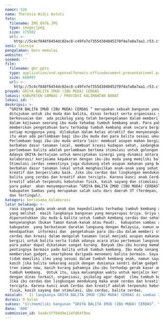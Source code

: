 ```yaml
---
nomor: 526
nama: Theresia Widji Astuti
foto:
  filename: IMG_0976.JPG
  type: image/jpeg
  size: 175502
  url: >-
    http://5c4cf848f6454dc02ec8-c49fe7e7355d384845270f4a7a0a7aa1.r53.cf2.rackcdn.com/245b3c65-7e2a-4929-b0a9-6c7ab75e18a8/IMG_0976.JPG
seni: lainnya
pengalaman: baru memulai
website: ''
sosmed: ''
file:
  filename: gbr.pptx
  type: application/vnd.openxmlformats-officedocument.presentationml.presentation
  size: 688097
  url: >-
    http://5c4cf848f6454dc02ec8-c49fe7e7355d384845270f4a7a0a7aa1.r53.cf2.rackcdn.com/93e63c55-acb6-47f4-8553-b1cf0792ccf5/gbr.pptx
proyek: GRIYA BALITA IMUD (IBU MUDA) CERDAS
lokasi: KABUPATEN SAMBAS / PROVINSI KALIMANTAN BARAT
lokasi_id: ''
deskripsi: >-
  “GRIYA BALITA IMUD (IBU MUDA) CERDAS ” merupakan sebuah bangunan yang
  ditujukan untuk ibu muda dan balita, dinas terkait serta organisasi yang
  berkesuaian dan  ada psikolog yang telah berpengalaman dalam memberi arahan 
  dalam kejiwaan seorang ibu muda tehadap tumbuh kembang anak. Para pakar akan
  memberikan pengetahuan baru terhadap tumbuh kembang anak secara bergantian
  setiap minggunya yang  dilakukan dalam kelas atraktif dan menyenangkan. Selain
  itu akan ada perlombaan bagi ibu-ibu muda dan para balita sesuai umur.
  Perlombaan bagi ibu-ibu muda antara lain: membuat asupan makan bergizi
  berbahan dasar tanaman local, membuat kreasi kudapan sehat, sedangkan untuk
  perlombaan balita adalah perlombaan bertema stimulasi untuk golongan umur. 
  Adanya GRIYA bertujuan untuk menciptakan sinergi yang dinamis antara
  kolaborasi/ kerjasama kepakaran dengan ibu-ibu muda yang memiliki balita.
  Stimulasi cerdas semestinya juga didukung oleh asupan makanan yang bergizi
  berbahan dasar tanaman lokal untuk menghasilkan anak-anak yang sehat, cerdas,
  kreatif dan berperilaku baik. Jika ibu cerdas dan lingkungan mendukung maka
  balita yang cerdas dan kreatif akan tercipta. Karena kunci anak Cerdas dan
  kreatif adalah terpenuhi kebutuhan fisik, kasih sayang dan stimulasi. Adanya
  para pakar  akan menyempurnakan “GRIYA BALITA IMUD (IBU MUDA) CERDAS”  di
  kabupaten Sambas yang merupakan salah satu dari daerah 3T (Terdepan, Terluar
  dan Tertingal). 
kategori: kerjasama_kolaborasi
latar_belakang: >-
  rasa sayang pada anak-anak dan kepedulianku terhadap tumbuh kembang anak-anak
  yang melihat  masih langkanya bangunan yang menyerupai Griya. Griya yang
  diperuntukkan ibu muda & balita untuk tumbuh kembang cerdas dan sehat serta
  menyenangkan (bukan Taman Kanak-kanak atau Paud).  kabupaten sambas adalah
  kabupaten  yang berbatasan daratan langsung dengan Malaysia, namun untuk
  mendapatkan  informasi dan  pengetahuan para ibu-ibu dalam memberi stimulasi
  cerdas dan kreasi dalam mengolah tanaman local menjadi asupan makanan yang
  bergizi untuk balita serta tidak adanya acara atau pertemuan langsung dengan
  para pakar dapat dikatakan sangat kurang. Banyak ibu-ibu kurang memahami arti
  pentingnya bermain pada balita untuk tumbuh kembang. Ibu muda senang
  memberikan gadget, smartphone daripada menemani balita bermain. Saya memang
  tidak memiliki ilmu yang sesuai dalam tumbuh kembang anak, namun saya menjadi
  kasih jika balita sekarang asyik dengan dunianya sendri dalam gadget biar ikut
  tren zaman now, masih kurang pahamnya ibu-ibu terhadap gerak kasar anak dalam
  tumbuh kembang.  Untuk itu, saya meluangkan waktu untuk menjalin kerjasama
  dengan dinas terkait, organisasi, psikolog agar dapat  ilmu tumbuh kembang.
  Jika ibu cerdas dan lingkungan mendukung maka anak cerdas dan kreatif akan
  tercipta. Karena kunci anak Cerdas dan kreatif adalah terpenuhi kebutuhan
  fisik, kasih sayang dan stimulasi. ibu cerdas, balita cerdas. 
masalah: ' 1) langkanya GRIYA BALITA IMUD (IBU MUDA) CERDAS di sambas 2) kurangnya pengetahuan ibu dalam memberikan stimulasi cerdas disetiap umur anaknya 3) kurangnya pengetahuan ibu dalam kreasi mengolah tanaman local menjadi asupan makanan yang bergizi 4) tidak adanya kesempatan bagi ibu untuk bertemu dan mendapatkan pengetahuan dari pakar secara langsung'
durasi: 9 bulan
sukses: "1)\tmemiliki bangunan “GRIYA BALITA IMUD (IBU MUDA) CERDAS”. \r\n2)\tMemiliki ruang berbagi pengetahuan dengan fasilitas multimedia\r\n3)\tMemiliki ruang khusus untuk spa bayi dan terapi\r\n4)\tBerjalannya jadwal para pakar dengan tema yang berbeda setiap minggunya.\r\n5)\tMenjadi wadah bagi ibu-ibu muda untuk mendapatkan pengetahuan dalam tumbuh kembang balita dan mendapatkan pengetahuan tentang asupan makanan bergizi untuk balita\r\n6)\tMenjadi wadah bagi anak-anak (1-5 tahun) untuk mendapatkan stimulasi (bermain) cerdas sesuai umur.  \r\n7)\tTerlaksananya lomba untuk balita dengan tema “stimulasi cerdas” setiap  triwulan sekali guna mengukur tumbuh kembang anak. \r\n8)\tTerlaksananya lomba untuk para ibu-ibu dengan tema “kudapan bergizi”  \r\n9)\tTerwujudnya anak-anak cerdas dari ibu dan lingkungan cerdas \r\n"
dana: '600'
submission_id: 5aa8c5ff04d9e114fd64f0ee
---
```

